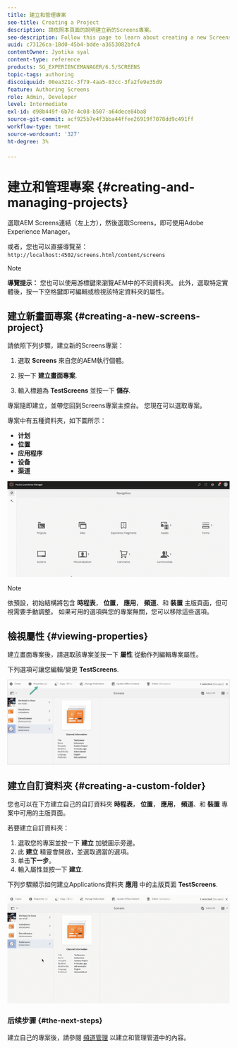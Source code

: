```yaml
---
title: 建立和管理專案
seo-title: Creating a Project
description: 請依照本頁面的說明建立新的Screens專案。
seo-description: Follow this page to learn about creating a new Screens project.
uuid: c73126ca-18d0-45b4-bdde-a3653082bfc4
contentOwner: Jyotika syal
content-type: reference
products: SG_EXPERIENCEMANAGER/6.5/SCREENS
topic-tags: authoring
discoiquuid: 00ea321c-3f79-4aa5-83cc-3fa2fe9e35d9
feature: Authoring Screens
role: Admin, Developer
level: Intermediate
exl-id: d98b449f-6b7d-4c08-b507-a64dece84ba8
source-git-commit: acf925b7e4f3bba44ffee26919f7078dd9c491ff
workflow-type: tm+mt
source-wordcount: '327'
ht-degree: 3%

---
```


# 建立和管理專案 {#creating-and-managing-projects}

選取AEM Screens連結（左上方），然後選取Screens，即可使用Adobe Experience Manager。

或者，您也可以直接導覽至： `http://localhost:4502/screens.html/content/screens`


>[!NOTE]
>**導覽提示：**
>您也可以使用游標鍵來瀏覽AEM中的不同資料夾。 此外，選取特定實體後，按一下空格鍵即可編輯或檢視該特定資料夾的屬性。

## 建立新畫面專案 {#creating-a-new-screens-project}

請依照下列步驟，建立新的Screens專案：

1. 選取 **Screens** 來自您的AEM執行個體。

1. 按一下 **建立畫面專案**.

1. 輸入標題為 **TestScreens** 並按一下 **儲存**.

專案隨即建立，並帶您回到Screens專案主控台。 您現在可以選取專案。

專案中有五種資料夾，如下圖所示：

* **计划**
* **位置**
* **应用程序**
* **设备**
* **渠道**

![player1](assets/create-project.gif)

>[!NOTE]
>
>依預設，初始結構將包含 **時程表**， **位置**， **應用**， **頻道**、和 **裝置** 主版頁面，但可視需要手動調整。 如果可用的選項與您的專案無關，您可以移除這些選項。


## 檢視屬性 {#viewing-properties}

建立畫面專案後，請選取該專案並按一下 **屬性** 從動作列編輯專案屬性。

下列選項可讓您編輯/變更 **TestScreens**.

![图像](assets/create-project2.png)


## 建立自訂資料夾 {#creating-a-custom-folder}

您也可以在下方建立自己的自訂資料夾 **時程表**， **位置**， **應用**， **頻道**、和 **裝置** 專案中可用的主版頁面。

若要建立自訂資料夾：

1. 選取您的專案並按一下 **建立** 加號圖示旁邊。
1. 此 **建立** 精靈會開啟，並選取適當的選項。
1. 单击&#x200B;**下一步**。
1. 輸入屬性並按一下 **建立**.

下列步驟顯示如何建立Applications資料夾 **應用** 中的主版頁面 **TestScreens**.

![player2-1](assets/create-project3.gif)

### 后续步骤 {#the-next-steps}

建立自己的專案後，請參閱 [頻道管理](managing-channels.md) 以建立和管理管道中的內容。
